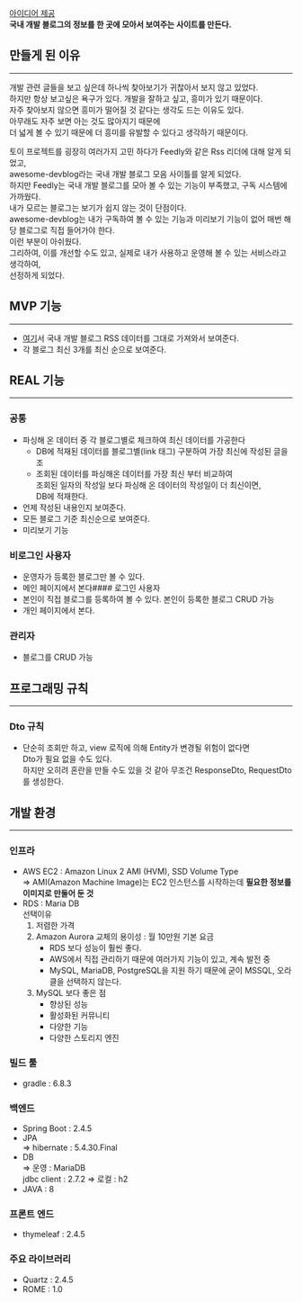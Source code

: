 [아이디어 제공](https://awesome-devblog.netlify.app/)  
**국내 개발 블로그의 정보를 한 곳에 모아서 보여주는 사이트를 만든다.**

## 만들게 된 이유

---
개발 관련 글들을 보고 싶은데 하나씩 찾아보기가 귀찮아서 보지 않고 있었다.  
하지만 항상 보고싶은 욕구가 있다. 개발을 잘하고 싶고, 흥미가 있기 때문이다.  
자주 찾아보지 않으면 흥미가 떨어질 것 같다는 생각도 드는 이유도 있다.  
아무래도 자주 보면 아는 것도 많아지기 때문에  
더 넓게 볼 수 있기 때문에 더 흥미를 유발할 수 있다고 생각하기 때문이다.

토이 프로젝트를 굉장히 여러가지 고민 하다가 Feedly와 같은 Rss 리더에 대해 알게 되었고,  
awesome-devblog라는 국내 개발 블로그 모음 사이틀를 알게 되었다.  
하지만 Feedly는 국내 개발 블로그를 모아 볼 수 있는 기능이 부족했고, 구독 시스템에 가까웠다.  
내가 모르는 블로그는 보기가 쉽지 않는 것이 단점이다.  
awesome-devblog는 내가 구독하여 볼 수 있는 기능과 미리보기 기능이 없어 매번 해당 블로그로 직접 들어가야 한다.  
이런 부분이 아쉬웠다.  
그리하여, 이를 개선할 수도 있고, 실제로 내가 사용하고 운영해 볼 수 있는 서비스라고 생각하여,  
선정하게 되었다.

## MVP 기능

---
- [여기](https://github.com/sarojaba/awesome-devblog)서 국내 개발 블로그 RSS 데이터를 그대로 가져와서 보여준다.
- 각 블로그 최신 3개를 최신 순으로 보여준다.

## REAL 기능

---
### 공통
- 파싱해 온 데이터 중 각 블로그별로 체크하여 최신 데이터를 가공한다
  - DB에 적재된 데이터를 블로그별(link 태그) 구분하여 가장 최신에 작성된 글을 조 
  - 조회된 데이터를 파싱해온 데이터를 가장 최신 부터 비교하여  
    조회된 일자의 작성일 보다 파싱해 온 데이터의 작성일이 더 최신이면,  
    DB에 적재한다.
- 언제 작성된 내용인지 보여준다.
- 모든 블로그 기준 최신순으로 보여준다.
- 미리보기 기능

### 비로그인 사용자
- 운영자가 등록한 블로그만 볼 수 있다.
- 메인 페이지에서 본다#### 로그인 사용자
- 본인이 직접 블로그를 등록하여 볼 수 있다. 본인이 등록한 블로그 CRUD 가능
- 개인 페이지에서 본다.

### 관리자
- 블로그를 CRUD 가능

## 프로그래밍 규칙

---
### Dto 규칙
- 단순히 조회만 하고, view 로직에 의해 Entity가 변경될 위험이 없다면  
  Dto가 필요 없을 수도 있다.  
  하지만 오히려 혼란을 만들 수도 있을 것 같아 무조건 ResponseDto, RequestDto를 생성한다.
  
## 개발 환경

---
### 인프라
- AWS EC2 : Amazon Linux 2 AMI (HVM), SSD Volume Type  
  => AMI(Amazon Machine Image)는 EC2 인스턴스를 시작하는데 **필요한 정보를 이미지로 만둘어 둔 것**
- RDS : Maria DB  
  선택이유  
  1. 저렴한 가격
  2. Amazon Aurora 교체의 용이성 : 월 10만원 기본 요금
     - RDS 보다 성능이 훨씬 좋다.
     - AWS에서 직접 관리하기 때문에 여러가지 기능이 있고, 계속 발전 중
     - MySQL, MariaDB, PostgreSQL을 지원 하기 때문에 굳이 MSSQL, 오라클을 선택하지 않는다.
  3. MySQL 보다 좋은 점
     - 향상된 성능
     - 활성화된 커뮤니티
     - 다양한 기능
     - 다양한 스토리지 엔진
  
### 빌드 툴
- gradle : 6.8.3

### 백엔드
- Spring Boot : 2.4.5
- JPA  
  => hibernate : 5.4.30.Final
- DB  
  => 운영 : MariaDB  
     jdbc client : 2.7.2
  => 로컬 : h2
- JAVA : 8  
  
### 프론트 엔드
- thymeleaf : 2.4.5

### 주요 라이브러리
- Quartz : 2.4.5
- ROME : 1.0

